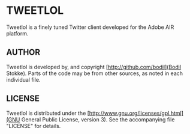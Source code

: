 TWEETLOL
========

Tweetlol is a finely tuned Twitter client developed for the Adobe AIR platform.

AUTHOR
------

Tweetlol is developed by, and copyright [http://github.com/bodil](Bodil Stokke).
Parts of the code may be from other sources, as noted in each individual file.

LICENSE
-------

Tweetlol is distributed under the [http://www.gnu.org/licenses/gpl.html](GNU General Public License, version 3).
See the accompanying file "LICENSE" for details.
